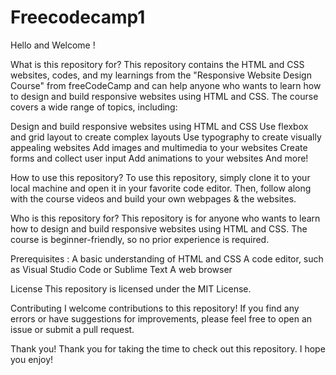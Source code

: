 # Freecodecamp1
Hello and Welcome !

What is this repository for?
This repository  contains the HTML and CSS websites, codes, and my learnings from the "Responsive Website Design Course" from freeCodeCamp and can help anyone who wants to learn how to design and build responsive websites using HTML and CSS. The course covers a wide range of topics, including:

Design and build responsive websites using HTML and CSS
Use flexbox and grid layout to create complex layouts
Use typography to create visually appealing websites
Add images and multimedia to your websites
Create forms and collect user input
Add animations to your websites
And more!

How to use this repository?
To use this repository, simply clone it to your local machine and open it in your favorite code editor. Then, follow along with the course videos and build your own webpages & the websites.

Who is this repository for?
This repository is for anyone who wants to learn how to design and build responsive websites using HTML and CSS. The course is beginner-friendly, so no prior experience is required.

Prerequisites :
A basic understanding of HTML and CSS
A code editor, such as Visual Studio Code or Sublime Text
A web browser

License
This repository is licensed under the MIT License.

Contributing
I welcome contributions to this repository! If you find any errors or have suggestions for improvements, please feel free to open an issue or submit a pull request.

Thank you!
Thank you for taking the time to check out this repository. I hope you enjoy!

